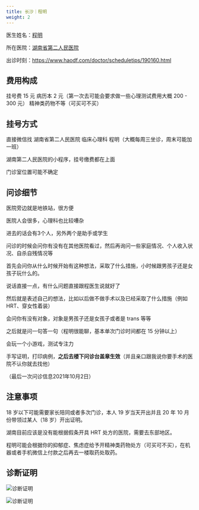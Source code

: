 ```yaml
---
title: 长沙｜程明
weight: 2
---
```


医生姓名：[程明](https://www.haodf.com/doctor/190160.html)

所在医院：[湖南省第二人民医院](https://amap.com/place/B02DB03S87)

出诊时刻：<https://www.haodf.com/doctor/scheduletips/190160.html>

## 费用构成

挂号费 15 元
病历本 2 元（第一次去可能会要求做一些心理测试费用大概 200 - 300 元）
精神类药物不等（可买可不买）

## 挂号方式

直接微信找 湖南省第二人民医院 临床心理科 程明（大概每周三坐诊，周末可能加一班）

湖南第二人民医院的小程序，挂号缴费都在上面

门诊室位置可能不确定

## 问诊细节

医院旁边就是地铁站，很方便

医院人会很多，心理科也比较嘈杂

进去的话会有3个人，另外两个是助手或学生

问诊的时候会问你有没有在其他医院看过，然后再询问一些家庭情况、个人收入状况、自杀自残情况等

首先会问你从什么时候开始有这种想法，采取了什么措施，小时候跟男孩子还是女孩子玩什么的。

说话直接一点，有什么问题直接跟程医生说就好了

然后就是表述自己的想法，比如以后做不做手术以及已经采取了什么措施（例如 HRT、穿女性着装）

会问你有没有对象，对象是男孩子还是女孩子或者是 trans 等等

之后就是问一句答一句（程明很能聊，基本单次门诊时间都在 15 分钟以上）

会玩一个小游戏，测试专注力

手写证明，打印病例，**之后去楼下问诊台盖章生效**（并且亲口跟我说你要手术的医院不认你就去找他）

（最后一次问诊信息2021年10月2日）

## 注意事项

18 岁以下可能需要家长陪同或者多次门诊，本人 19 岁当天开出并且 20 年 10 月份带领过某人（18 岁）开出证明。

湖南目前应该是没有能根据假条开具 HRT 处方的医院，需要去东部地区。

程明可能会根据你的抑郁症、焦虑症给予开精神类药物处方（可买可不买），在机器或者手机微信上付款之后再去一楼取药处取药。

## 诊断证明

![诊断证明](/images/doctor/proof/cheng-ming.jpg)

![诊断证明](/images/doctor/proof/cheng-ming-2.jpg)
